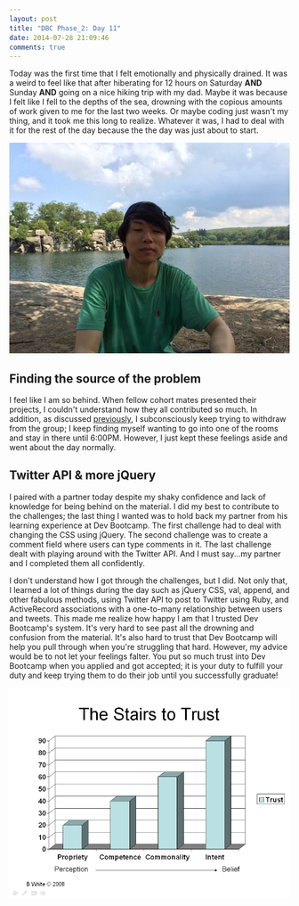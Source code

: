 ```yaml
---
layout: post
title: "DBC Phase_2: Day 11"
date: 2014-07-28 21:09:46
comments: true
---
```


Today was the first time that I felt emotionally and physically drained. It was a weird to feel like that after hiberating for 12 hours on Saturday **AND** Sunday **AND** going on a nice hiking trip with my dad. Maybe it was because I felt like I fell to the depths of the sea, drowning with the copious amounts of work given to me for the last two weeks. Or maybe coding just wasn't my thing, and it took me this long to realize. Whatever it was, I had to deal with it for the rest of the day because the the day was just about to start.

![alt text](/assets/img/hiking.jpg "Hiking with dad")

## Finding the source of the problem

I feel like I am so behind. When fellow cohort mates presented their projects, I couldn't understand how they all contributed so much. In addition, as discussed [previously](http://juliusjung.info/blog/2014/07/24/dbc-phase-2-day-8/), I subconsciously keep trying to withdraw from the group; I keep finding myself wanting to go into one of the rooms and stay in there until 6:00PM. However, I just kept these feelings aside and went about the day normally.

## Twitter API & more jQuery

I paired with a partner today despite my shaky confidence and lack of knowledge for being behind on the material. I did my best to contribute to the challenges; the last thing I wanted was to hold back my partner from his learning experience at Dev Bootcamp. The first challenge had to deal with changing the CSS using jQuery. The second challenge was to create a comment field where users can type comments in it. The last challenge dealt with playing around with the Twitter API. And I must say...my partner and I completed them all confidently.

I don't understand how I got through the challenges, but I did. Not only that, I learned a lot of things during the day such as jQuery CSS, val, append, and other fabulous methods, using Twitter API to post to Twitter using Ruby, and ActiveRecord associations with a one-to-many relationship between users and tweets. This made me realize how happy I am that I trusted Dev Bootcamp's system. It's very hard to see past all the drowning and confusion from the material. It's also hard to trust that Dev Bootcamp will help you pull through when you're struggling that hard. However, my advice would be to not let your feelings falter. You put so much trust into Dev Bootcamp when you applied and got accepted; it is your duty to fulfill your duty and keep trying them to do their job until you successfully graduate! 

![alt text](/assets/img/trust.jpg "Trust")